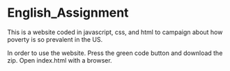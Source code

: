 # English_Assignment
This is a website coded in javascript, css, and html to campaign about how poverty is so prevalent in the US.

In order to use the website. Press the green code button and download the zip. Open index.html with a browser.
